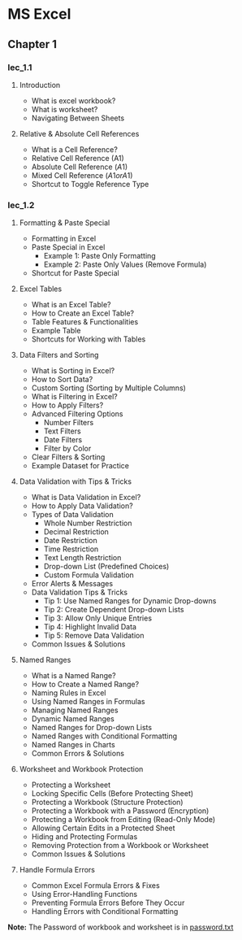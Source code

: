 # MS Excel

## Chapter 1

### lec_1.1

1. Introduction

   - What is excel workbook?
   - What is worksheet?
   - Navigating Between Sheets

2. Relative & Absolute Cell References
   - What is a Cell Reference?
   - Relative Cell Reference (A1)
   - Absolute Cell Reference ($A$1)
   - Mixed Cell Reference ($A1 or A$1)
   - Shortcut to Toggle Reference Type

### lec_1.2

1. Formatting & Paste Special

   - Formatting in Excel
   - Paste Special in Excel
     - Example 1: Paste Only Formatting
     - Example 2: Paste Only Values (Remove Formula)
   - Shortcut for Paste Special

2. Excel Tables

   - What is an Excel Table?
   - How to Create an Excel Table?
   - Table Features & Functionalities
   - Example Table
   - Shortcuts for Working with Tables

3. Data Filters and Sorting

   - What is Sorting in Excel?
   - How to Sort Data?
   - Custom Sorting (Sorting by Multiple Columns)
   - What is Filtering in Excel?
   - How to Apply Filters?
   - Advanced Filtering Options
     - Number Filters
     - Text Filters
     - Date Filters
     - Filter by Color
   - Clear Filters & Sorting
   - Example Dataset for Practice

4. Data Validation with Tips & Tricks
   - What is Data Validation in Excel?
   - How to Apply Data Validation?
   - Types of Data Validation
     - Whole Number Restriction
     - Decimal Restriction
     - Date Restriction
     - Time Restriction
     - Text Length Restriction
     - Drop-down List (Predefined Choices)
     - Custom Formula Validation
   - Error Alerts & Messages
   - Data Validation Tips & Tricks
     - Tip 1: Use Named Ranges for Dynamic Drop-downs
     - Tip 2: Create Dependent Drop-down Lists
     - Tip 3: Allow Only Unique Entries
     - Tip 4: Highlight Invalid Data
     - Tip 5: Remove Data Validation
   - Common Issues & Solutions
5. Named Ranges
   - What is a Named Range?
   - How to Create a Named Range?
   - Naming Rules in Excel
   - Using Named Ranges in Formulas
   - Managing Named Ranges
   - Dynamic Named Ranges
   - Named Ranges for Drop-down Lists
   - Named Ranges with Conditional Formatting
   - Named Ranges in Charts
   - Common Errors & Solutions
6. Worksheet and Workbook Protection
   - Protecting a Worksheet
   - Locking Specific Cells (Before Protecting Sheet)
   - Protecting a Workbook (Structure Protection)
   - Protecting a Workbook with a Password (Encryption)
   - Protecting a Workbook from Editing (Read-Only Mode)
   - Allowing Certain Edits in a Protected Sheet
   - Hiding and Protecting Formulas
   - Removing Protection from a Workbook or Worksheet
   - Common Issues & Solutions
7. Handle Formula Errors
   - Common Excel Formula Errors & Fixes
   - Using Error-Handling Functions
   - Preventing Formula Errors Before They Occur
   - Handling Errors with Conditional Formatting

**Note:**
The Password of workbook and worksheet is in [password.txt](ch_1/password.txt)

